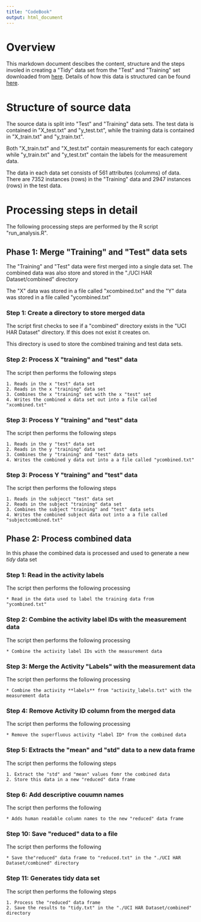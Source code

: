 ```yaml
---
title: "CodeBook"
output: html_document
---
```

# Overview

This markdown document descibes the content, structure and the steps involed in creating a "Tidy" data set from the "Test" and "Training" set downloaded from [here][data source].  Details of how this data is structured can be found [here][data source description].

# Structure of source data

The source data is split into "Test" and "Training" data sets. The test data is contained in "X_test.txt" and  "y_test.txt", while the training data is contained in "X_train.txt" and  "y_train.txt".

Both "X_train.txt" and "X_test.txt" contain measurements for each category while "y_train.txt" and "y_test.txt" contain the labels for the measurement data.

The data in each data set consists of 561 attributes (columms) of data. There are 7352 instances (rows) in the "Training" data and 2947 instances (rows) in the test data.  
  

# Processing steps in detail

The following processing steps are performed by the R script "run_analysis.R".

## Phase 1: Merge "Training" and "Test" data sets

The "Training" and "Test" data were first merged into a single data set.  The combined data was also store and stored in the "./UCI HAR Dataset/combined" directory
    
The "X" data was stored in a file called "xcombined.txt" and the "Y" data was stored in a file called "ycombined.txt"

### Step 1: Create a directory to store merged data

The script first checks to see if a "combined" directory exists in the "UCI HAR Dataset" directory.  If this does not exist it creates on.  
    
This directory is used to store the combined training and test data sets.

### Step 2: Process X "training" and "test" data

The script then performs the following steps
    
    1. Reads in the x "test" data set
    2. Reads in the x "training" data set
    3. Combines the x "training" set with the x "test" set
    4. Writes the combined x data set out into a file called "xcombined.txt" 
    
    
### Step 3: Process Y "training" and "test" data
    
The script then performs the following steps

    1. Reads in the y "test" data set
    2. Reads in the y "training" data set
    3. Combines the y "training" and "test" data sets
    4. Writes the combined y data out into a a file called "ycombined.txt" 
    
### Step 3: Process Y "training" and "test" data
    
The script then performs the following steps

    1. Reads in the subjecct "test" data set
    2. Reads in the subject "training" data set
    3. Combines the subject "training" and "test" data sets
    4. Writes the combined subject data out into a a file called "subjectcombined.txt" 
    
## Phase 2: Process combined data

In this phase the combined data is processed and used to generate a new *tidy* data set
    
### Step 1: Read in the activity labels

The script then performs the following processing
    
    * Read in the data used to label the training data from "ycombined.txt"
    
### Step 2: Combine the activity label IDs with the measurement data

The script then performs the following processing

    * Combine the activity label IDs with the measurement data

### Step 3: Merge the Activity "Labels" with the measurement data

The script then performs the following processing

    * Combine the activity **labels** from "activity_labels.txt" with the measurement data

### Step 4: Remove Activity ID column from the merged data

The script then performs the following processing

    * Remove the superfluous activity *label ID* from the combined data
    
### Step 5: Extracts the "mean" and "std" data to a new data frame

The script then performs the following steps

    1. Extract the "std" and "mean" values fomr the combined data
    2. Store this data in a new "reduced" data frame

### Step 6: Add descriptive couumn names

The script then performs the following

    * Adds human readable column names to the new "reduced" data frame

### Step 10: Save "reduced" data to a file

The script then performs the following

    * Save the"reduced" data frame to "reduced.txt" in the "./UCI HAR Dataset/combined" directory

### Step 11: Generates tidy data set

The script then performs the following steps

    1. Process the "reduced" data frame
    2. Save the results to "tidy.txt" in the "./UCI HAR Dataset/combined" directory


[data source]: https://d396qusza40orc.cloudfront.net/getdata%2Fprojectfiles%2FUCI%20HAR%20Dataset.zip
[data source description]: http://archive.ics.uci.edu/ml/datasets/Human+Activity+Recognition+Using+Smartphones
